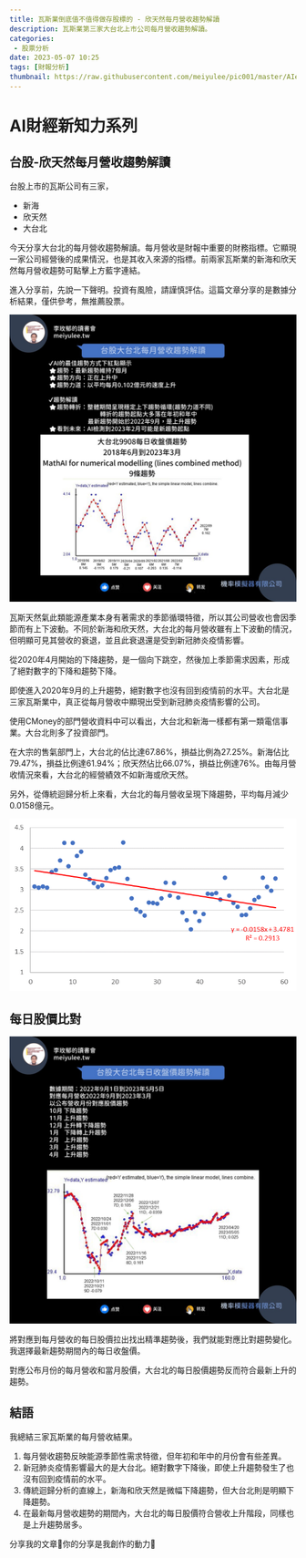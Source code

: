 ```yaml
---
title: 瓦斯業倒底值不值得做存股標的 - 欣天然每月營收趨勢解讀
description: 瓦斯業第三家大台北上市公司每月營收趨勢解讀。
categories:
 - 股票分析
date: 2023-05-07 10:25
tags: [財報分析]
thumbnail: https://raw.githubusercontent.com/meiyulee/pic001/master/AIecon/AIECON%20(27).JPG
---
```


# AI財經新知力系列

## 台股-欣天然每月營收趨勢解讀

台股上市的瓦斯公司有三家，

- 新海
- 欣天然
- 大台北

今天分享大台北的每月營收趨勢解讀。每月營收是財報中重要的財務指標。它顯現一家公司經營後的成果情況，也是其收入來源的指標。前兩家瓦斯業的新海和欣天然每月營收趨勢可點擊上方藍字連結。

進入分享前，先說一下聲明。投資有風險，請謹慎評估。這篇文章分享的是數據分析結果，僅供參考，無推薦股票。

![](https://raw.githubusercontent.com/meiyulee/pic001/master/AIecon/AIECON%20(27).JPG)

瓦斯天然氣此類能源產業本身有著需求的季節循環特徵，所以其公司營收也會因季節而有上下波動。不同於新海和欣天然，大台北的每月營收雖有上下波動的情況，但明顯可見其營收的衰退，並且此衰退還是受到新冠肺炎疫情影響。

從2020年4月開始的下降趨勢，是一個向下跳空，然後加上季節需求因素，形成了絕對數字的下降和趨勢下降。

即使進入2020年9月的上升趨勢，絕對數字也沒有回到疫情前的水平。大台北是三家瓦斯業中，真正從每月營收中顯現出受到新冠肺炎疫情影響的公司。

使用CMoney的部門營收資料中可以看出，大台北和新海一樣都有第一類電信事業。大台北則多了投資部門。

在大宗的售氣部門上，大台北的佔比達67.86%，損益比例為27.25%。新海佔比79.47%，損益比例達61.94%；欣天然佔比66.07%，損益比例達76%。由每月營收情況來看，大台北的經營績效不如新海或欣天然。

另外，從傳統迴歸分析上來看，大台北的每月營收呈現下降趨勢，平均每月減少0.0158億元。

![](https://raw.githubusercontent.com/meiyulee/pic001/master/AIecon/potato_5360465f-39af-47b6-92c2-ef20971b729b_31ee577dc401b1a5140ab588986641dd69972ee2.png)

## 每日股價比對

![](https://raw.githubusercontent.com/meiyulee/pic001/master/AIecon/AIECON%20(28).JPG)

將對應到每月營收的每日股價拉出找出精準趨勢後，我們就能對應比對趨勢變化。我選擇最新趨勢期間內的每日收盤價。

對應公布月份的每月營收和當月股價，大台北的每日股價趨勢反而符合最新上升的趨勢。

## 結語

我總結三家瓦斯業的每月營收結果。

1. 每月營收趨勢反映能源季節性需求特徵，但年初和年中的月份會有些差異。
2. 新冠肺炎疫情影響最大的是大台北。絕對數字下降後，即使上升趨勢發生了也沒有回到疫情前的水平。
3. 傳統迴歸分析的直線上，新海和欣天然是微幅下降趨勢，但大台北則是明顯下降趨勢。
4. 在最新每月營收趨勢的期間內，大台北的每日股價符合營收上升階段，同樣也是上升趨勢居多。

分享我的文章💎你的分享是我創作的動力💎
